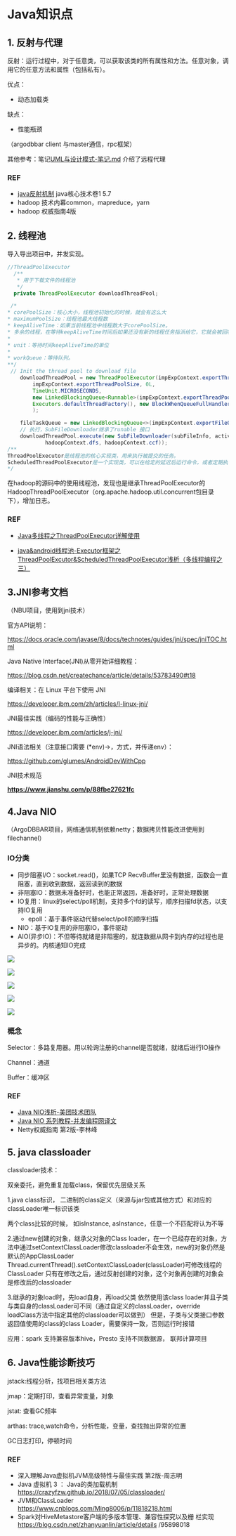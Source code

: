 # Java知识点

## 1. 反射与代理

反射：运行过程中，对于任意类，可以获取该类的所有属性和方法。任意对象，调用它的任意方法和属性（包括私有）。

优点：

- 动态加载类

缺点：

- 性能瓶颈

  

（argodbbar client 与master通信，rpc框架）

其他参考：笔记[UML与设计模式-笔记.md](https://github.com/tianjiqx/notes/blob/master/software_project/UML/UML%E4%B8%8E%E8%AE%BE%E8%AE%A1%E6%A8%A1%E5%BC%8F-%E7%AC%94%E8%AE%B0.md) 介绍了远程代理

### REF

- [java反射机制](https://mp.weixin.qq.com/s?__biz=MzI1NDU0MTE1NA==&mid=2247483785&idx=1&sn=f696c8c49cb7ecce9818247683482a1c&chksm=e9c2ed84deb564925172b2dd78d307d4dc345fa313d3e44f01e84fa22ac5561b37aec5cbd5b4&scene=0#rd)  java核心技术卷1 5.7 
- hadoop 技术内幕common，mapreduce，yarn
- hadoop 权威指南4版

## 2. 线程池

导入导出项目中，并发实现。

```java
//ThreadPoolExecutor
  /**
   * 用于下载文件的线程池
   */
  private ThreadPoolExecutor downloadThreadPool;

 /*
* corePoolSize：核心大小，线程池初始化的时候，就会有这么大
* maximumPoolSize：线程池最大线程数
* keepAliveTime：如果当前线程池中线程数大于corePoolSize。
* 多余的线程，在等待keepAliveTime时间后如果还没有新的线程任务指派给它，它就会被回收
*
* unit：等待时间keepAliveTime的单位
*
* workQueue：等待队列。
**/  
 // Init the thread pool to download file
    downloadThreadPool = new ThreadPoolExecutor(impExpContext.exportThreadPoolSize,
        impExpContext.exportThreadPoolSize, 0L,
        TimeUnit.MICROSECONDS,
        new LinkedBlockingQueue<Runnable>(impExpContext.exportThreadPoolQueueSize),
        Executors.defaultThreadFactory(), new BlockWhenQueueFullHandler()
        );

    fileTaskQueue = new LinkedBlockingQueue<>(impExpContext.exportFileQueueSize);
	// 执行，SubFileDownloader继承了runable 接口
	downloadThreadPool.execute(new SubFileDownloader(subFileInfo, activeCount,
            hadoopContext.dfs, hadoopContext.ccf));
/**
ThreadPoolExecutor是线程池的核心实现类，用来执行被提交的任务。
ScheduledThreadPoolExecutor是一个实现类，可以在给定的延迟后运行命令，或者定期执行命令。 ScheduledThreadPoolExecutor比Timer更灵活，功能更强大。
*/
```

在hadoop的源码中的使用线程池，发现也是继承ThreadPoolExecutor的HadoopThreadPoolExecutor（org.apache.hadoop.util.concurrent包目录下），增加日志。



### REF

- [Java多线程之ThreadPoolExecutor详解使用](https://www.cnblogs.com/dim2046/p/12059073.html)

- [java&android线程池-Executor框架之ThreadPoolExcutor&ScheduledThreadPoolExecutor浅析（多线程编程之三）](http://blog.csdn.net/javazejian/article/details/50890554)





## 3.JNI参考文档

（NBU项目，使用到jni技术）

官方API说明：

https://docs.oracle.com/javase/8/docs/technotes/guides/jni/spec/jniTOC.html

Java Native Interface(JNI)从零开始详细教程：

https://blog.csdn.net/createchance/article/details/53783490#t18

编译相关：在 Linux 平台下使用 JNI

https://developer.ibm.com/zh/articles/l-linux-jni/

JNI最佳实践（编码的性能与正确性）

https://developer.ibm.com/articles/j-jni/

JNI语法相关（注意接口需要  (*env)->，方式，并传递env）：

https://github.com/glumes/AndroidDevWithCpp

JNI技术规范

**https://www.jianshu.com/p/88fbe27621fc**



## 4.Java NIO

（ArgoDBBAR项目，网络通信机制依赖netty；数据拷贝性能改进使用到filechannel）

### IO分类

- 同步阻塞I/O：socket.read()，如果TCP RecvBuffer里没有数据，函数会一直阻塞，直到收到数据，返回读到的数据
- 非阻塞IO：数据未准备好时，也能正常返回，准备好时，正常处理数据
- IO复用：linux的select/poll机制，支持多个fd的读写，顺序扫描fd状态，以支持IO复用
  - epoll：基于事件驱动代替select/poll的顺序扫描
- NIO：基于IO复用的非阻塞IO，事件驱动
- AIO(异步IO)：不但等待就绪是非阻塞的，就连数据从网卡到内存的过程也是异步的。内核通知IO完成

![](java知识点-图片/Snipaste_2021-06-15_19-32-00.png)

![](java知识点-图片/Snipaste_2021-06-15_19-33-01.png)

![](java知识点-图片/Snipaste_2021-06-15_19-33-17.png)

![](java知识点-图片/Snipaste_2021-06-15_19-33-42.png)



![](java知识点-图片/Snipaste_2021-06-15_19-37-31.png)



### 概念

Selector：多路复用器。用以轮询注册的channel是否就绪，就绪后进行IO操作

Channel：通道

Buffer：缓冲区



### REF

- [Java NIO浅析-美团技术团队](https://tech.meituan.com/2016/11/04/nio.html)
- [Java NIO 系列教程-并发编程网译文](https://ifeve.com/java-nio-all/)
- Netty权威指南 第2版-李林峰



## 5. java classloader

classloader技术：

双亲委托，避免重复加载class，保留优先层级关系

1.java class标识， 二进制的class定义（来源与jar包或其他方式）和对应的classLoader唯一标识该类

两个class比较的时候， 如isInstance, asInstance，任意一个不匹配将认为不等

2.通过new创建的对象，继承父对象的Class loader，在一个已经存在的对象，方法中通过setContextClassLoader修改classloader不会生效，new的对象仍然是默认的AppClassLoader
Thread.currentThread().setContextClassLoader(classLoader)可修改线程的ClassLoader
只有在修改之后，通过反射创建的对象，这个对象再创建的对象会是修改后的classloader

3.继承的对象load时，先load自身，再load父类
依然使用该class loader并且子类与类自身的classLoader可不同（通过自定义的classLoader，override loadClass方法中指定其他的classloader可以做到）
但是，子类与父类接口参数返回值使用的class的class Loader，需要保持一致，否则运行时报错



应用：spark 支持兼容版本hive，Presto 支持不同数据源， 联邦计算项目



## 6. Java性能诊断技巧

jstack:线程分析，找项目相关类方法

jmap：定期打印，查看异常变量，对象

jstat: 查看GC频率

arthas: trace,watch命令，分析性能，变量，查找抛出异常的位置

GC日志打印，停顿时间





### REF

- 深入理解Java虚拟机JVM高级特性与最佳实践 第2版-周志明
- Java 虚拟机 3 ： Java的类加载机制
  https://crazyfzw.github.io/2018/07/05/classloader/
-  JVM和ClassLoader
  https://www.cnblogs.com/Ming8006/p/11818218.html
- Spark对HiveMetastore客户端的多版本管理、兼容性探究以及栅
  栏实现 https://blog.csdn.net/zhanyuanlin/article/details
  /95898018  

